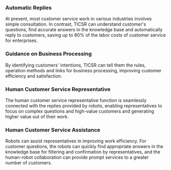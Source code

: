 ### Automatic Replies
At present, most customer service work in various industries involves simple consultation. In contrast, TICSR can understand customer's questions, find accurate answers in the knowledge base and automatically reply to customers, saving up to 80% of the labor costs of customer service for enterprises.

### Guidance on Business Processing
By identifying customers' intentions, TICSR can tell them the rules, operation methods and links for business processing, improving customer efficiency and satisfaction.

### Human Customer Service Representative
The human customer service representative function is seamlessly connected with the replies provided by robots, enabling representatives to focus on complex questions and high-value customers and generating higher value out of their work.

### Human Customer Service Assistance
Robots can assist representatives in improving work efficiency. For customer questions, the robots can quickly find appropriate answers in the knowledge base for filtering and confirmation by representatives, and the human-robot collaboration can provide prompt services to a greater number of customers.
